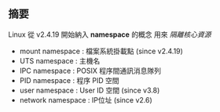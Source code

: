 ## 摘要

Linux 從 v2.4.19 開始納入 **namespace** 的概念 用來 *隔離核心資源*

- mount namespace   : 檔案系統掛載點 (since v2.4.19)
- UTS namespace     : 主機名
- IPC namespace     : POSIX 程序間通訊消息隊列
- PID namespace     : 程序 PID 空間
- user namespace    : User ID 空間 (since v3.8)
- network namespace : IP位址 (since v2.6)
